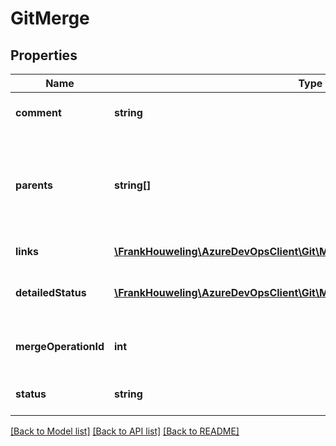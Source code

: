 # GitMerge

## Properties
Name | Type | Description | Notes
------------ | ------------- | ------------- | -------------
**comment** | **string** | Comment or message of the commit. | [optional] 
**parents** | **string[]** | An enumeration of the parent commit IDs for the merge  commit. | [optional] 
**links** | [**\FrankHouweling\AzureDevOpsClient\Git\Model\ReferenceLinks**](ReferenceLinks.md) | Reference links. | [optional] 
**detailedStatus** | [**\FrankHouweling\AzureDevOpsClient\Git\Model\GitMergeOperationStatusDetail**](GitMergeOperationStatusDetail.md) | Detailed status of the merge operation. | [optional] 
**mergeOperationId** | **int** | Unique identifier for the merge operation. | [optional] 
**status** | **string** | Status of the merge operation. | [optional] 

[[Back to Model list]](../README.md#documentation-for-models) [[Back to API list]](../README.md#documentation-for-api-endpoints) [[Back to README]](../README.md)



